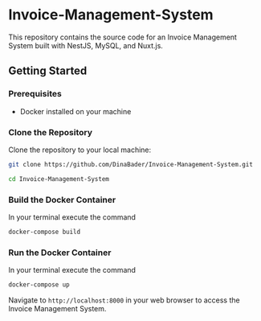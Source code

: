# Invoice-Management-System

This repository contains the source code for an Invoice Management System built with NestJS, MySQL, and Nuxt.js.

## Getting Started

### Prerequisites

- Docker installed on your machine

### Clone the Repository

Clone the repository to your local machine:

```bash
git clone https://github.com/DinaBader/Invoice-Management-System.git
```
```bash
cd Invoice-Management-System
```


### Build the Docker Container

In your terminal execute the command 

```bash
docker-compose build
```

### Run the Docker Container

In your terminal execute the command 

```bash
docker-compose up
```

Navigate to `http://localhost:8000` in your web browser to access the Invoice Management System.
